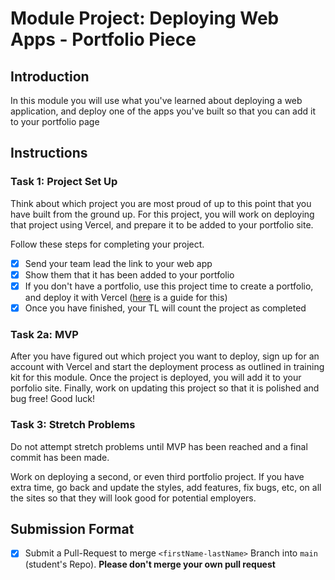 # Module Project: Deploying Web Apps - Portfolio Piece

## Introduction

In this module you will use what you've learned about deploying a web application, and deploy one of the apps you've built so that you can add it to your portfolio page

## Instructions

### Task 1: Project Set Up

Think about which project you are most proud of up to this point that you have built from the ground up. For this project, you will work on deploying that project using Vercel, and prepare it to be added to your portfolio site.

Follow these steps for completing your project.

- [x] Send your team lead the link to your web app
- [x] Show them that it has been added to your portfolio
- [x] If you don't have a portfolio, use this project time to create a portfolio, and deploy it with Vercel ([here](https://github.com/LambdaSchool/portfolio-website) is a guide for this)
- [x] Once you have finished, your TL will count the project as completed

### Task 2a: MVP

After you have figured out which project you want to deploy, sign up for an account with Vercel and start the deployment process as outlined in training kit for this module. Once the project is deployed, you will add it to your porfolio site. Finally, work on updating this project so that it is polished and bug free! Good luck!

### Task 3: Stretch Problems

Do not attempt stretch problems until MVP has been reached and a final commit has been made.

Work on deploying a second, or even third portfolio project. If you have extra time, go back and update the styles, add features, fix bugs, etc, on all the sites so that they will look good for potential employers.

## Submission Format

- [x] Submit a Pull-Request to merge `<firstName-lastName>` Branch into `main` (student's Repo). **Please don't merge your own pull request**
